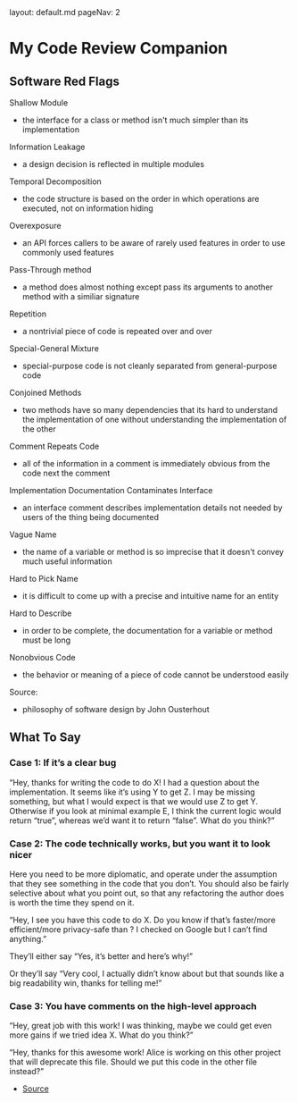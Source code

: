 <frontmatter>
  layout: default.md
  pageNav: 2
</frontmatter>

# My Code Review Companion

## Software Red Flags

Shallow Module
- the interface for a class or method isn't much simpler than its implementation

Information Leakage
- a design decision is reflected in multiple modules

Temporal Decomposition
- the code structure is based on the order in which operations are executed, not on information hiding

Overexposure
- an API forces callers to be aware of rarely used features in order to use commonly used features

Pass-Through method
- a method does almost nothing except pass its arguments to another method with a similiar signature

Repetition
- a nontrivial piece of code is repeated over and over

Special-General Mixture
- special-purpose code is not cleanly separated from general-purpose code

Conjoined Methods
- two methods have so many dependencies that its hard to understand the implementation of one without understanding the implementation of the other

Comment Repeats Code
- all of the information in a comment is immediately obvious from the code next the comment

Implementation Documentation Contaminates Interface
- an interface comment describes implementation details not needed by users of the thing being documented

Vague Name
- the name of a variable or method is so imprecise that it doesn't convey much useful information

Hard to Pick Name
- it is difficult to come up with a precise and intuitive name for an entity

Hard to Describe
- in order to be complete, the documentation for a variable or method must be long

Nonobvious Code
- the behavior or meaning of a piece of code cannot be understood easily

Source:
- philosophy of software design by John Ousterhout

## What To Say
### Case 1: If it’s a clear bug

“Hey, thanks for writing the code to do X! I had a question about the implementation. It seems like it’s using Y to get Z. I may be missing something, but what I would expect is that we would use Z to get Y. Otherwise if you look at minimal example E, I think the current logic would return “true”, whereas we’d want it to return “false”. What do you think?”

### Case 2: The code technically works, but you want it to look nicer

Here you need to be more diplomatic, and operate under the assumption that they see something in the code that you don’t. You should also be fairly selective about what you point out, so that any refactoring the author does is worth the time they spend on it.

“Hey, I see you have this code to do X. Do you know if that’s faster/more efficient/more privacy-safe than <much simpler solution>? I checked on Google but I can’t find anything.”

They’ll either say “Yes, it’s better and here’s why!”

Or they’ll say “Very cool, I actually didn’t know about <much simpler solution> but that sounds like a big readability win, thanks for telling me!”

### Case 3: You have comments on the high-level approach

“Hey, great job with this work! I was thinking, maybe we could get even more gains if we tried idea X. What do you think?”

“Hey, thanks for this awesome work! Alice is working on this other project that will deprecate this file. Should we put this code in the other file instead?”

- [Source](https://qr.ae/pv5lEN)
